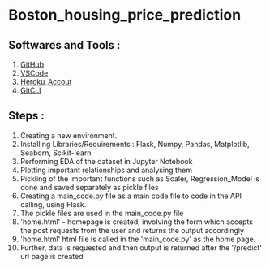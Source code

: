 # Boston_housing_price_prediction

## Softwares and Tools :

1. [GitHub](https://github.com/triomit50)
2. [VSCode](https://code.visualstudio.com/)
3. [Heroku_Accout](https://www.heroku.com/)
4. [GitCLI](https://git-scm.com/)

## Steps : 
1. Creating a new environment.
2. Installing Libraries/Requirements : Flask, Numpy, Pandas, Matplotlib, Seaborn, Scikit-learn
3. Performing EDA of the dataset in Jupyter Notebook
4. Plotting important relationships and analysing them
5. Pickling of the important functions such as Scaler, Regression_Model is done and saved separately as pickle files
6. Creating a main_code.py file as a main code file to code in the API calling, using Flask.
7. The pickle files are used in the main_code.py file
8. 'home.html' - homepage is created, involving the form which accepts the post requests from the user and returns the output accordingly
9. 'home.html' html file is called in the 'main_code.py' as the home page.
10. Further, data is requested and then output is returned after the '/predict' url page is created

